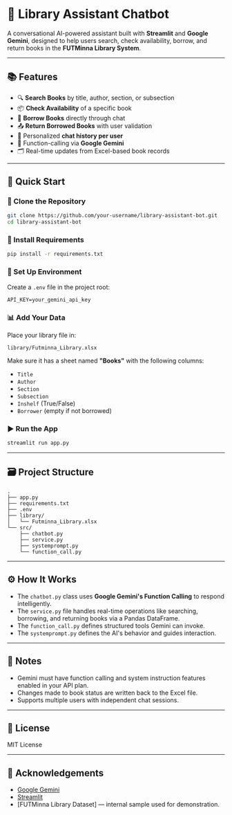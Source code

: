 # 🤖 Library Assistant Chatbot

A conversational AI-powered assistant built with **Streamlit** and **Google Gemini**, designed to help users search, check availability, borrow, and return books in the **FUTMinna Library System**.

---

## 📚 Features

- 🔍 **Search Books** by title, author, section, or subsection
- 📦 **Check Availability** of a specific book
- 📖 **Borrow Books** directly through chat
- 📤 **Return Borrowed Books** with user validation
- 💬 Personalized **chat history per user**
- 🧠 Function-calling via **Google Gemini**
- 🗂️ Real-time updates from Excel-based book records

---

## 🚀 Quick Start

### 📁 Clone the Repository

```bash
git clone https://github.com/your-username/library-assistant-bot.git
cd library-assistant-bot
```

### 🔧 Install Requirements

```bash
pip install -r requirements.txt
```

### 🔐 Set Up Environment

Create a `.env` file in the project root:

```
API_KEY=your_gemini_api_key
```

### 📊 Add Your Data

Place your library file in:

```
library/Futminna_Library.xlsx
```

Make sure it has a sheet named **"Books"** with the following columns:

- `Title`
- `Author`
- `Section`
- `Subsection`
- `Inshelf` (True/False)
- `Borrower` (empty if not borrowed)

### ▶️ Run the App

```bash
streamlit run app.py
```

---

## 🗃️ Project Structure

```
.
├── app.py
├── requirements.txt
├── .env
├── library/
│   └── Futminna_Library.xlsx
└── src/
    ├── chatbot.py
    ├── service.py
    ├── systemprompt.py
    └── function_call.py
```

---

## ⚙️ How It Works

- The `chatbot.py` class uses **Google Gemini's Function Calling** to respond intelligently.
- The `service.py` file handles real-time operations like searching, borrowing, and returning books via a Pandas DataFrame.
- The `function_call.py` defines structured tools Gemini can invoke.
- The `systemprompt.py` defines the AI's behavior and guides interaction.

---

## 📌 Notes

- Gemini must have function calling and system instruction features enabled in your API plan.
- Changes made to book status are written back to the Excel file.
- Supports multiple users with independent chat sessions.

---

## 📎 License

MIT License

---

## 🔗 Acknowledgements

- [Google Gemini](https://ai.google.dev/)
- [Streamlit](https://streamlit.io/)
- [FUTMinna Library Dataset] — internal sample used for demonstration.

